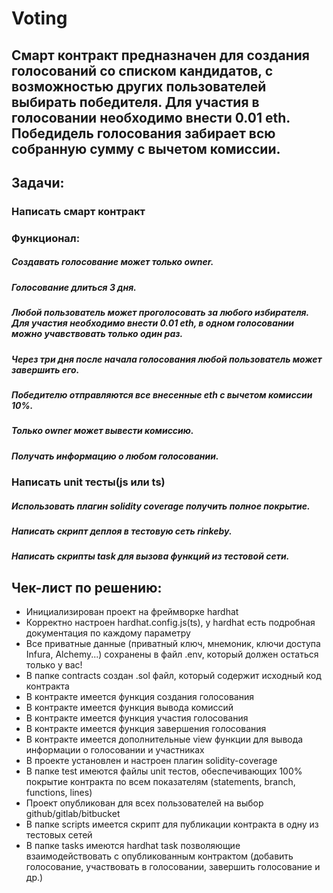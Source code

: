 # Voting
## Смарт контракт предназначен для создания голосований со списком кандидатов, с возможностью других пользователей выбирать победителя. Для участия в голосовании необходимо внести 0.01 eth. Победидель голосования забирает всю собранную сумму с вычетом комиссии.

## Задачи:
### Написать смарт контракт
### Функционал:
##### Создавать голосование может только owner.
##### Голосование длиться 3 дня.
##### Любой пользователь может проголосовать за любого избирателя. Для участия необходимо внести 0.01 eth, в одном голосовании можно учавствовать только один раз.
##### Через три дня после начала голосования любой пользователь может завершить его.
##### Победителю отправляются все внесенные eth с вычетом комиссии 10%.
##### Только owner может вывести комиссию.
##### Получать информацию о любом голосовании.

### Написать unit тесты(js или ts)
##### Использовать плагин solidity coverage получить полное покрытие.
##### Написать скрипт деплоя в тестовую сеть rinkeby.
##### Написать скрипты task для вызова функций из тестовой сети.

## Чек-лист по решению:

 * Инициализирован проект на фреймворке hardhat
 * Корректно настроен hardhat.config.js(ts), у hardhat есть подробная документация по каждому параметру
 * Все приватные данные (приватный ключ, мнемоник, ключи доступа Infura, Alchemy...) сохранены в файл .env, который должен остаться только у вас!
 * В папке contracts создан .sol файл, который содержит исходный код контракта
 * В контракте имеется функция создания голосования
 * В контракте имеется функция вывода комиссий
 * В контракте имеется функция участия голосования
 * В контракте имеется функция завершения голосования
 * В контракте имеется дополнительные view функции для вывода информации о голосовании и участниках
 * В проекте установлен и настроен плагин solidity-coverage
 * В папке test имеются файлы unit тестов, обеспечивающих 100% покрытие контракта по всем показателям (statements, branch, functions, lines)
 * Проект опубликован для всех пользователей на выбор github/gitlab/bitbucket
 * В папке scripts имеется скрипт для публикации контракта в одну из тестовых сетей
 * В папке tasks имеются hardhat task позволяющие взаимодействовать с опубликованным контрактом (добавить голосование, участвовать в голосовании, завершить голосование и др.)
